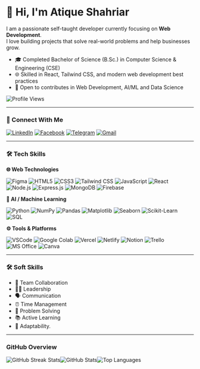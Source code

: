 # 👋 Hi, I'm Atique Shahriar

I am a passionate self-taught developer currently focusing on **Web Development**.  
I love building projects that solve real-world problems and help businesses grow.
- 🎓 Completed Bachelor of Science (B.Sc.) in Computer Science & Engineering (CSE)
- 🌐 Skilled in React, Tailwind CSS, and modern web development best practices
- 🔭 Open to contributes in Web Development, AI/ML and Data Science




![Profile Views](https://komarev.com/ghpvc/?username=atiqueshahriarr&label=Profile%20views&color=0e75b6&style=flat)

---

### 🔗 Connect With Me

[![LinkedIn](https://img.shields.io/badge/LinkedIn-0077B5?style=for-the-badge&logo=linkedin&logoColor=white)](https://www.linkedin.com/in/atique0x/)  [![Facebook](https://img.shields.io/badge/Facebook-1877F2?style=for-the-badge&logo=facebook&logoColor=white)](https://www.facebook.com/atique0x)  [![Telegram](https://img.shields.io/badge/Telegram-2CA5E0?style=for-the-badge&logo=telegram&logoColor=white)](https://t.me/atique0x)  [![Gmail](https://img.shields.io/badge/Gmail-D14836?style=for-the-badge&logo=gmail&logoColor=white)](mailto:satique06@gmail.com)

---

### 🛠️ Tech Skills

**🌐 Web Technologies**

![Figma](https://img.shields.io/badge/Figma-F24E1E?style=for-the-badge&logo=figma&logoColor=white)
![HTML5](https://img.shields.io/badge/HTML5-E34F26?style=for-the-badge&logo=html5&logoColor=white)
![CSS3](https://img.shields.io/badge/CSS3-1572B6?style=for-the-badge&logo=css3&logoColor=white)
![Tailwind CSS](https://img.shields.io/badge/Tailwind_CSS-38B2AC?style=for-the-badge&logo=tailwind-css&logoColor=white)
![JavaScript](https://img.shields.io/badge/JavaScript-323330?style=for-the-badge&logo=javascript&logoColor=F7DF1E)
![React](https://img.shields.io/badge/React-20232A?style=for-the-badge&logo=react&logoColor=61DAFB)
![Node.js](https://img.shields.io/badge/Node%20js-339933?style=for-the-badge&logo=nodedotjs&logoColor=white)
![Express.js](https://img.shields.io/badge/Express%20js-000000?style=for-the-badge&logo=express&logoColor=white)
![MongoDB](https://img.shields.io/badge/MongoDB-4EA94B?style=for-the-badge&logo=mongodb&logoColor=white)
![Firebase](https://img.shields.io/badge/firebase-ffca28?style=for-the-badge&logo=firebase&logoColor=black)


**🤖 AI / Machine Learning**  

![Python](https://img.shields.io/badge/Python-FFD43B?style=for-the-badge&logo=python&logoColor=blue)
![NumPy](https://img.shields.io/badge/NumPy-013243?style=for-the-badge&logo=numpy&logoColor=white)
![Pandas](https://img.shields.io/badge/Pandas-150458?style=for-the-badge&logo=pandas&logoColor=white)
![Matplotlib](https://img.shields.io/badge/Matplotlib-008080?style=for-the-badge&logo=matplotlib&logoColor=white)
![Seaborn](https://img.shields.io/badge/Seaborn-3776AB?style=for-the-badge&logo=python&logoColor=white)
![Scikit-Learn](https://img.shields.io/badge/scikit--learn-F7931E?style=for-the-badge&logo=scikitlearn&logoColor=white)
![SQL](https://img.shields.io/badge/SQL-003B57?style=for-the-badge&logo=sqlite&logoColor=white) 


**⚙️ Tools & Platforms** 

![VSCode](https://img.shields.io/badge/VSCode-007ACC?style=for-the-badge&logo=visualstudiocode&logoColor=white)
![Google Colab](https://img.shields.io/badge/Google%20Colab-F9AB00?style=for-the-badge&logo=googlecolab&color=525252)
![Vercel](https://img.shields.io/badge/Vercel-000000?style=for-the-badge&logo=vercel&logoColor=white)
![Netlify](https://img.shields.io/badge/Netlify-00C7B7?style=for-the-badge&logo=netlify&logoColor=white)
![Notion](https://img.shields.io/badge/Notion-000000?style=for-the-badge&logo=notion&logoColor=white)
![Trello](https://img.shields.io/badge/Trello-0052CC?style=for-the-badge&logo=trello&logoColor=white)
![MS Office](https://img.shields.io/badge/Microsoft%20Office-D83B01?style=for-the-badge&logo=microsoft-office&logoColor=white)
![Canva](https://img.shields.io/badge/Canva-00C4CC?style=for-the-badge&logo=canva&logoColor=white)

---

### 🛠️ Soft Skills  
- 🤝 Team Collaboration
- 🧑‍💼 Leadership
- 🗣️ Communication
- ⏰ Time Management
- 🧩 Problem Solving
- 📚 Active Learning
- 🔄 Adaptability.

---

### GitHub Overview

![GitHub Streak Stats](https://github-readme-streak-stats.herokuapp.com/?user=atique0x&stroke=ffffff&background=27272a&ring=22c55e&fire=22c55e&currStreakNum=ffffff&currStreakLabel=22c55e&sideNums=ffffff&sideLabels=ffffff&dates=ffffff&hide_border=true)![GitHub Stats](https://github-readme-stats.vercel.app/api?username=atique0x&theme=dracula&show_icons=true)![Top Languages](https://github-readme-stats.vercel.app/api/top-langs/?username=atique0x&langs_count=10&title_color=22c55e&text_color=ffffff&icon_color=22c55e&bg_color=27272a&hide_border=true&locale=en&custom_title=Top%20Languages)


